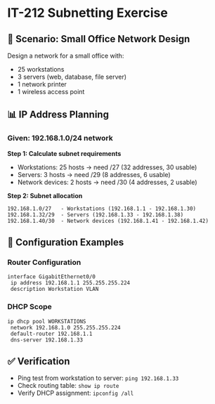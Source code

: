 # IT-212 Subnetting Exercise

## 🎯 Scenario: Small Office Network Design
Design a network for a small office with:
- 25 workstations
- 3 servers (web, database, file server)
- 1 network printer
- 1 wireless access point

## 📊 IP Address Planning

### Given: 192.168.1.0/24 network

**Step 1: Calculate subnet requirements**
- Workstations: 25 hosts → need /27 (32 addresses, 30 usable)
- Servers: 3 hosts → need /29 (8 addresses, 6 usable)  
- Network devices: 2 hosts → need /30 (4 addresses, 2 usable)

**Step 2: Subnet allocation**
```
192.168.1.0/27   - Workstations (192.168.1.1 - 192.168.1.30)
192.168.1.32/29  - Servers (192.168.1.33 - 192.168.1.38)
192.168.1.40/30  - Network devices (192.168.1.41 - 192.168.1.42)
```

## 🔧 Configuration Examples

### Router Configuration
```
interface GigabitEthernet0/0
 ip address 192.168.1.1 255.255.255.224
 description Workstation VLAN
```

### DHCP Scope
```
ip dhcp pool WORKSTATIONS
 network 192.168.1.0 255.255.255.224
 default-router 192.168.1.1
 dns-server 192.168.1.33
```

## ✅ Verification
- Ping test from workstation to server: `ping 192.168.1.33`
- Check routing table: `show ip route`
- Verify DHCP assignment: `ipconfig /all`
